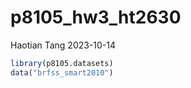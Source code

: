 p8105_hw3_ht2630
================
Haotian Tang
2023-10-14

``` r
library(p8105.datasets)
data("brfss_smart2010")
```
